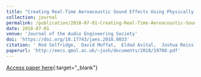 ```yaml
---
title: "Creating Real-Time Aeroacoustic Sound Effects Using Physically Derived Models"
collection: journal
permalink: /publication/2018-07-01-Creating-Real-Time-Aeroacoustic-Sound-Effects-Using-Physically-Derived-Models
date: 2018-07-01
venue: 'Journal of the Audio Engineering Society'
doi: 'https://doi.org/10.17743/jaes.2018.0033'
citation: ' Rod Selfridge,  David Moffat,  Eldad Avital,  Joshua Reiss, &quot;Creating Real-Time Aeroacoustic Sound Effects Using Physically Derived Models.&quot; Journal of the Audio Engineering Society, 2018.'
paperurl: 'http://eecs.qmul.ac.uk/~josh/documents/2018/19708.pdf'
---
```

[Access paper here](https://doi.org/10.17743/jaes.2018.0033){:target="_blank"}

